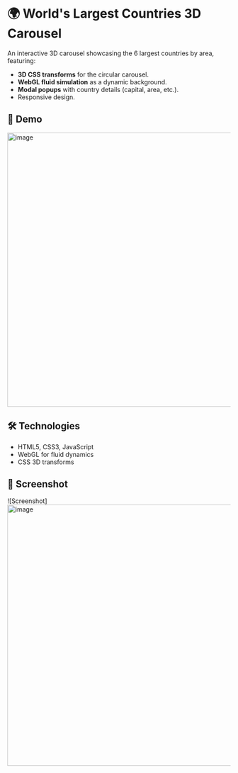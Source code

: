 # 🌍 World's Largest Countries 3D Carousel

An interactive 3D carousel showcasing the 6 largest countries by area, featuring:
- **3D CSS transforms** for the circular carousel.
- **WebGL fluid simulation** as a dynamic background.
- **Modal popups** with country details (capital, area, etc.).
- Responsive design.

## 🚀 Demo
<img width="858" height="619" alt="image" src="https://github.com/user-attachments/assets/23844fdd-a38f-4a92-abe8-4ae49e304ab5" />


## 🛠️ Technologies
- HTML5, CSS3, JavaScript
- WebGL for fluid dynamics
- CSS 3D transforms

## 📸 Screenshot
![Screenshot]<img width="849" height="590" alt="image" src="https://github.com/user-attachments/assets/7e9b0592-af0a-4101-9c18-679a2e428bb2" />


